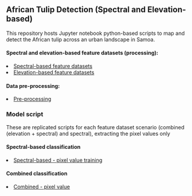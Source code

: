 ## African Tulip Detection (Spectral and Elevation-based)

This repository hosts Jupyter notebook python-based scripts to map and detect the African tulip across an urban landscape in Samoa. 

#### Spectral and elevation-based feature datasets (processing):
<li> <a href = https://github.com/carrol23/spathodea_script/blob/main/rs_img_spectral_textural_processing.ipynb> Spectral-based feature datasets </a></li>
<li> <a href = https://github.com/carrol23/spathodea_script/blob/main/texture-elevation-script-final.ipynb> Elevation-based feature datasets </a></li>

#### Data pre-processing:
<li><a href = https://github.com/carrol23/spathodea_script/blob/main/pre-process-at-model.ipynb> Pre-processing </a></li>

### Model script
These are replicated scripts for each feature dataset scenario (combined (elevation + spectral) and spectral), extracting the pixel values only

#### Spectral-based classification 
<li><a href = https://github.com/carrol23/spathodea_script/blob/main/at_ws_model-mask-s0-spec-comb-pixel.ipynb> Spectral-based - pixel value training </a></li>

#### Combined classification
<li><a href = https://github.com/carrol23/spathodea_script/blob/main/at_ws_model-mask-s0-all-comb-mean.ipynb> Combined - pixel value </a></li>

